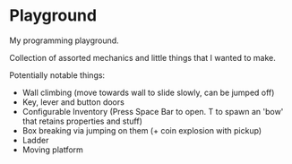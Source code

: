 # Playground
My programming playground.

Collection of assorted mechanics and little things that I wanted to make.

Potentially notable things:
- Wall climbing (move towards wall to slide slowly, can be jumped off)
- Key, lever and button doors
- Configurable Inventory (Press Space Bar to open. T to spawn an 'bow' that retains properties and stuff)
- Box breaking via jumping on them (+ coin explosion with pickup)
- Ladder
- Moving platform
